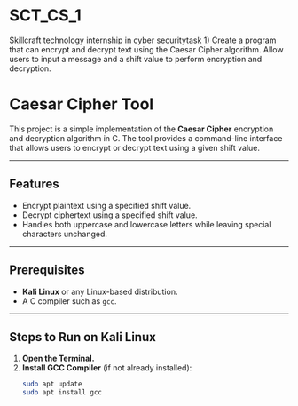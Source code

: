 # SCT_CS_1
Skillcraft technology internship in cyber securitytask 1) Create a program that can encrypt and decrypt text using the Caesar Cipher algorithm. Allow users to input a message and a shift value to perform encryption and decryption.
# Caesar Cipher Tool

This project is a simple implementation of the **Caesar Cipher** encryption and decryption algorithm in C. The tool provides a command-line interface that allows users to encrypt or decrypt text using a given shift value.

---

## Features
- Encrypt plaintext using a specified shift value.
- Decrypt ciphertext using a specified shift value.
- Handles both uppercase and lowercase letters while leaving special characters unchanged.

---

## Prerequisites
- **Kali Linux** or any Linux-based distribution.
- A C compiler such as `gcc`.

---

## Steps to Run on Kali Linux

1. **Open the Terminal.**
2. **Install GCC Compiler** (if not already installed):
   ```bash
   sudo apt update
   sudo apt install gcc
